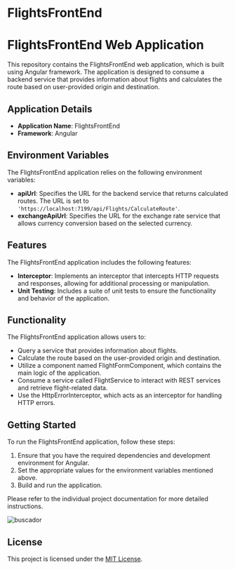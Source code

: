 # FlightsFrontEnd
# FlightsFrontEnd Web Application

This repository contains the FlightsFrontEnd web application, which is built using Angular framework. The application is designed to consume a backend service that provides information about flights and calculates the route based on user-provided origin and destination.

## Application Details

- **Application Name**: FlightsFrontEnd
- **Framework**: Angular

## Environment Variables

The FlightsFrontEnd application relies on the following environment variables:

- **apiUrl**: Specifies the URL for the backend service that returns calculated routes. The URL is set to `'https://localhost:7199/api/Flights/CalculateRoute'`.
- **exchangeApiUrl**: Specifies the URL for the exchange rate service that allows currency conversion based on the selected currency.

## Features

The FlightsFrontEnd application includes the following features:

- **Interceptor**: Implements an interceptor that intercepts HTTP requests and responses, allowing for additional processing or manipulation.
- **Unit Testing**: Includes a suite of unit tests to ensure the functionality and behavior of the application.

## Functionality

The FlightsFrontEnd application allows users to:

- Query a service that provides information about flights.
- Calculate the route based on the user-provided origin and destination.
- Utilize a component named FlightFormComponent, which contains the main logic of the application.
- Consume a service called FlightService to interact with REST services and retrieve flight-related data.
- Use the HttpErrorInterceptor, which acts as an interceptor for handling HTTP errors.

## Getting Started

To run the FlightsFrontEnd application, follow these steps:

1. Ensure that you have the required dependencies and development environment for Angular.
2. Set the appropriate values for the environment variables mentioned above.
3. Build and run the application.

Please refer to the individual project documentation for more detailed instructions.

![buscador](https://github.com/fredyml/FlightsFrontEnd/assets/113043655/fd55272e-e1e4-46d8-92a9-7869fc6aeaaf)


## License

This project is licensed under the [MIT License](LICENSE).
